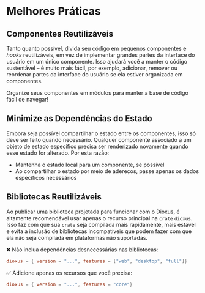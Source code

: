 # Melhores Práticas

## Componentes Reutilizáveis

Tanto quanto possível, divida seu código em pequenos componentes e _hooks_ reutilizáveis, em vez de implementar grandes partes da interface do usuário em um único componente. Isso ajudará você a manter o código sustentável – é muito mais fácil, por exemplo, adicionar, remover ou reordenar partes da interface do usuário se ela estiver organizada em componentes.

Organize seus componentes em módulos para manter a base de código fácil de navegar!

## Minimize as Dependências do Estado

Embora seja possível compartilhar o estado entre os componentes, isso só deve ser feito quando necessário. Qualquer componente associado a um objeto de estado específico precisa ser renderizado novamente quando esse estado for alterado. Por esta razão:

- Mantenha o estado local para um componente, se possível
- Ao compartilhar o estado por meio de adereços, passe apenas os dados específicos necessários

## Bibliotecas Reutilizáveis

Ao publicar uma biblioteca projetada para funcionar com o Dioxus, é altamente recomendável usar apenas o recurso principal na `crate` `dioxus`. Isso faz com que sua `crate` seja compilada mais rapidamente, mais estável e evita a inclusão de bibliotecas incompatíveis que podem fazer com que ela não seja compilada em plataformas não suportadas.

❌ Não inclua dependências desnecessárias nas bibliotecas:

```toml
dioxus = { version = "...", features = ["web", "desktop", "full"]}
```

✅ Adicione apenas os recursos que você precisa:

```toml
dioxus = { version = "...", features = "core"}
```
